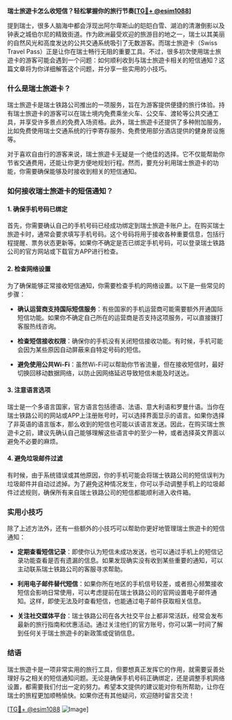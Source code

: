**瑞士旅遊卡怎么收短信？轻松掌握你的旅行节奏[[TG💪+ @esim1088](https://t.me/s/esim1088)]**

提到瑞士，很多人脑海中都会浮现出阿尔卑斯山的皑皑白雪、湖泊的清澈倒影以及钟表之城伯尔尼的精致街道。作为欧洲最受欢迎的旅游目的地之一，瑞士以其美丽的自然风光和高度发达的公共交通系统吸引了无数游客。而瑞士旅遊卡（Swiss Travel Pass）正是让你在瑞士畅行无阻的重要工具。不过，很多初次使用瑞士旅遊卡的游客可能会遇到一个问题：如何顺利收到与瑞士旅遊卡相关的短信通知？这篇文章将为你详细解答这个问题，并分享一些实用的小技巧。

### 什么是瑞士旅遊卡？

瑞士旅遊卡是瑞士铁路公司推出的一项服务，旨在为游客提供便捷的旅行体验。持有瑞士旅遊卡的游客可以在瑞士境内免费乘坐火车、公交车、渡轮等公共交通工具，并享受许多景点的免费入场资格。此外，瑞士旅遊卡还提供了多种附加服务，比如免费使用瑞士交通系统的行李寄存服务、免费使用部分酒店提供的健身房设施等。

对于喜欢自由行的游客来说，瑞士旅遊卡无疑是一个绝佳的选择。它不仅能帮助你节省交通费用，还能让你更方便地规划行程。然而，要充分利用瑞士旅遊卡的功能，你需要确保能够及时接收到相关的短信通知。

### 如何接收瑞士旅遊卡的短信通知？

#### 1. 确保手机号码已绑定

首先，你需要确认自己的手机号码已经成功绑定到瑞士旅遊卡账户上。在购买瑞士旅遊卡时，通常会要求填写手机号码。这个号码将用于接收各种重要信息，包括行程提醒、票务状态更新等。如果你不确定是否已绑定手机号码，可以登录瑞士铁路公司的官方网站或下载官方APP进行检查。

#### 2. 检查网络设置

为了确保能够正常接收短信通知，你需要检查手机的网络设置。以下是一些常见的步骤：

- **确认运营商支持国际短信服务**：有些国家的手机运营商可能需要额外开通国际短信功能。如果你不确定自己所在的运营商是否支持这项服务，可以直接拨打客服热线咨询。
  
- **检查短信接收权限**：确保你的手机没有关闭短信接收功能。有时候，手机可能会因为某些原因自动屏蔽来自特定号码的短信。

- **避免使用公共Wi-Fi**：虽然Wi-Fi可以帮助你节省流量，但在接收短信时，最好切换回移动数据网络，以防止因网络延迟导致短信未能及时送达。

#### 3. 注意语言选项

瑞士是一个多语言国家，官方语言包括德语、法语、意大利语和罗曼什语。当你在瑞士铁路公司的网站或APP上注册账号时，可以选择界面显示的语言。如果你选择了非英语的语言版本，那么收到的短信也可能以该语言发送。因此，在购买瑞士旅遊卡之前，建议先确认自己能够理解这些语言中的至少一种，或者选择英文界面以避免不必要的麻烦。

#### 4. 避免垃圾邮件过滤

有时候，由于系统错误或其他原因，你的手机可能会将瑞士铁路公司的短信误判为垃圾邮件并自动过滤掉。为了避免这种情况发生，你可以手动调整手机上的垃圾邮件过滤规则，确保所有来自瑞士铁路公司的短信都能顺利进入收件箱。

### 实用小技巧

除了上述方法外，还有一些额外的小技巧可以帮助你更好地管理瑞士旅遊卡的短信通知：

- **定期查看短信记录**：即使你认为短信未成功发送，也可以通过手机上的短信记录功能查看是否有遗漏的信息。如果发现确实没有收到某些重要的通知，可以主动联系瑞士铁路公司的客服寻求帮助。

- **利用电子邮件替代短信**：如果你所在地区的手机信号较差，或者担心频繁接收短信会影响日常使用，可以考虑提前在瑞士铁路公司的官网设置电子邮件通知。这样，即使无法及时查看短信，也能通过电子邮件获取相关信息。

- **关注社交媒体平台**：瑞士铁路公司在各大社交平台上都非常活跃，经常会发布最新的旅行指南和优惠活动。通过关注他们的官方账号，你可以第一时间了解到任何关于瑞士旅遊卡的新政策或促销信息。

### 结语

瑞士旅遊卡是一项非常实用的旅行工具，但要想真正发挥它的作用，就需要妥善处理好与之相关的短信通知问题。无论是确保手机号码正确绑定，还是调整手机网络设置，都需要我们付出一定的努力。希望本文提供的建议能对你有所帮助，让你在瑞士的旅程更加顺畅愉快。如果你还有其他疑问，欢迎随时留言交流！

[[TG💪+ @esim1088](https://t.me/s/esim1088) ![Image](https://i.postimg.cc/4NQfJmqS/Snipaste-2025-05-13-00-14-12.png)]